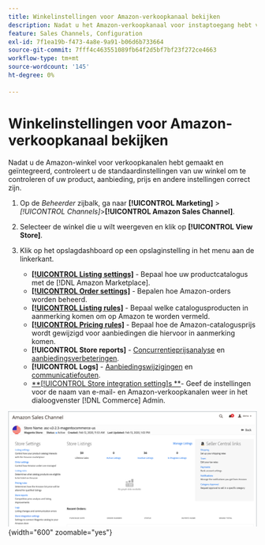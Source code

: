 ```yaml
---
title: Winkelinstellingen voor Amazon-verkoopkanaal bekijken
description: Nadat u het Amazon-verkoopkanaal voor instaptoegang hebt voltooid, kunt u de [!DNL Commerce] opslaginstellingen.
feature: Sales Channels, Configuration
exl-id: 7f1ea19b-f473-4a8e-9a91-b06d6b733664
source-git-commit: 7fff4c463551089fb64f2d5bf7bf23f272ce4663
workflow-type: tm+mt
source-wordcount: '145'
ht-degree: 0%

---
```


# Winkelinstellingen voor Amazon-verkoopkanaal bekijken

Nadat u de Amazon-winkel voor verkoopkanalen hebt gemaakt en geïntegreerd, controleert u de standaardinstellingen van uw winkel om te controleren of uw product, aanbieding, prijs en andere instellingen correct zijn.

1. Op de _Beheerder_ zijbalk, ga naar **[!UICONTROL Marketing]** > _[!UICONTROL Channels]_>**[!UICONTROL Amazon Sales Channel]**.

1. Selecteer de winkel die u wilt weergeven en klik op **[!UICONTROL View Store]**.

1. Klik op het opslagdashboard op een opslaginstelling in het menu aan de linkerkant.

   - [**[!UICONTROL Listing settings]**](./listing-settings.md) - Bepaal hoe uw productcatalogus met de [!DNL Amazon Marketplace].
   - [**[!UICONTROL Order settings]**](./order-settings.md) - Bepalen hoe Amazon-orders worden beheerd.
   - [**[!UICONTROL Listing rules]**](./listing-rules.md) - Bepaal welke catalogusproducten in aanmerking komen om op Amazon te worden vermeld.
   - [**[!UICONTROL Pricing rules]**](./pricing-products.md) - Bepaal hoe de Amazon-catalogusprijs wordt gewijzigd voor aanbiedingen die hiervoor in aanmerking komen.
   - **[!UICONTROL Store reports]** - [Concurrentieprijsanalyse](./competitive-price-analysis.md) en [aanbiedingsverbeteringen](./listing-improvements.md).
   - **[!UICONTROL Logs]** - [Aanbiedingswijzigingen](./listing-changes-log.md) en [communicatiefouten](./communication-errors-log.md).
   - [**[!UICONTROL Store integration setting]s **](./store-integration-settings.md)- Geef de instellingen voor de naam van e-mail- en Amazon-verkoopkanalen weer in het dialoogvenster [!DNL Commerce] Admin.

![Winkeldashboard](assets/ob-store-review.png){width="600" zoomable="yes"}
